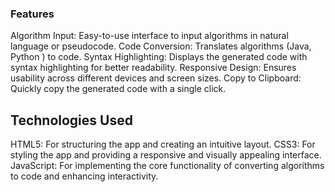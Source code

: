 ### Features
Algorithm Input: Easy-to-use interface to input algorithms in natural language or pseudocode.
Code Conversion: Translates algorithms (Java, Python ) to code.
Syntax Highlighting: Displays the generated code with syntax highlighting for better readability.
Responsive Design: Ensures usability across different devices and screen sizes.
Copy to Clipboard: Quickly copy the generated code with a single click.
## Technologies Used
HTML5: For structuring the app and creating an intuitive layout.
CSS3: For styling the app and providing a responsive and visually appealing interface.
JavaScript: For implementing the core functionality of converting algorithms to code and enhancing interactivity.
